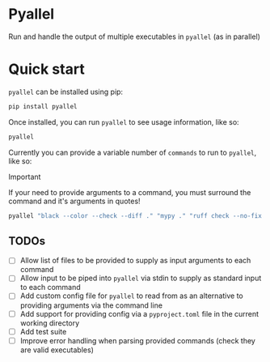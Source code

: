 # Pyallel

Run and handle the output of multiple executables in `pyallel` (as in parallel)

# Quick start

`pyallel` can be installed using pip:

```bash
pip install pyallel
```

Once installed, you can run `pyallel` to see usage information, like so:

```bash
pyallel
```

Currently you can provide a variable number of `commands` to run to `pyallel`, like so:

> [!IMPORTANT]
> If your need to provide arguments to a command, you must surround the command and it's arguments in quotes!

```bash
pyallel "black --color --check --diff ." "mypy ." "ruff check --no-fix ."
```

## TODOs

- [ ] Allow list of files to be provided to supply as input arguments to each command
- [ ] Allow input to be piped into `pyallel` via stdin to supply as standard input to each
      command
- [ ] Add custom config file for `pyallel` to read from as an alternative to providing
      arguments via the command line
- [ ] Add support for providing config via a `pyproject.toml` file in the current
      working directory
- [ ] Add test suite
- [ ] Improve error handling when parsing provided commands (check they are valid executables)
